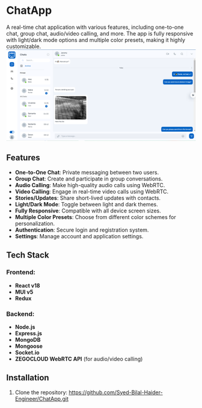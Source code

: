 # ChatApp

A real-time chat application with various features, including one-to-one chat, group chat, audio/video calling, and more. The app is fully responsive with light/dark mode options and multiple color presets, making it highly customizable.
![alt text](./Client//src//assets//image.png)
## Features

- **One-to-One Chat**: Private messaging between two users.
- **Group Chat**: Create and participate in group conversations.
- **Audio Calling**: Make high-quality audio calls using WebRTC.
- **Video Calling**: Engage in real-time video calls using WebRTC.
- **Stories/Updates**: Share short-lived updates with contacts.
- **Light/Dark Mode**: Toggle between light and dark themes.
- **Fully Responsive**: Compatible with all device screen sizes.
- **Multiple Color Presets**: Choose from different color schemes for personalization.
- **Authentication**: Secure login and registration system.
- **Settings**: Manage account and application settings.

## Tech Stack

### Frontend:
- **React v18**
- **MUI v5**
- **Redux**

### Backend:
- **Node.js**
- **Express.js**
- **MongoDB**
- **Mongoose**
- **Socket.io**
- **ZEGOCLOUD WebRTC API** (for audio/video calling)

## Installation

1. Clone the repository:
 https://github.com/Syed-Bilal-Haider-Engineer/ChatApp.git
